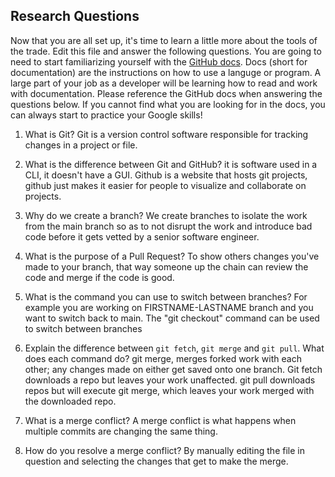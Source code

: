 ## Research Questions 

Now that you are all set up, it's time to learn a little more about the tools of the trade. Edit this file and answer the following questions. You are going to need to start familiarizing yourself with the [GitHub docs](https://docs.github.com/en). Docs (short for documentation) are the instructions on how to use a languge or program. A large part of your job as a developer will be learning how to read and work with documentation. Please reference the GitHub docs when answering the questions below. If you cannot find what you are looking for in the docs, you can always start to practice your Google skills!

1. What is Git?
Git is a version control software responsible for tracking changes in a project or file.

2. What is the difference between Git and GitHub?
it is software used in a CLI, it doesn't have a GUI. Github is a website that hosts git projects, github just makes it easier for people to visualize and collaborate on projects.

3. Why do we create a branch? 
We create branches to isolate the work from the main branch so as to not disrupt the work and introduce bad code before it gets vetted by a senior software engineer.

4. What is the purpose of a Pull Request?
To show others changes you've made to your branch, that way someone up the chain can review the code and merge if the code is good.

5. What is the command you can use to switch between branches? For example you are working on FIRSTNAME-LASTNAME branch and you want to switch back to main.
The "git checkout" command can be used to switch between branches

6. Explain the difference between `git fetch`, `git merge` and `git pull`. What does each command do?
git merge, merges forked work with each other; any changes made on either get saved onto one branch. Git fetch downloads a repo but leaves your work unaffected. git pull downloads repos but will execute git merge, which leaves your work merged with the downloaded repo. 

7. What is a merge conflict?
A merge conflict is what happens when multiple commits are changing the same thing.

8. How do you resolve a merge conflict?
By manually editing the file in question and selecting the changes that get to make the merge. 